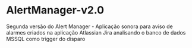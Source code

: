 # AlertManager-v2.0

Segunda versão do Alert Manager - Aplicação sonora para aviso de alarmes criados na aplicação Atlassian Jira analisando o banco de dados MSSQL como trigger do disparo
